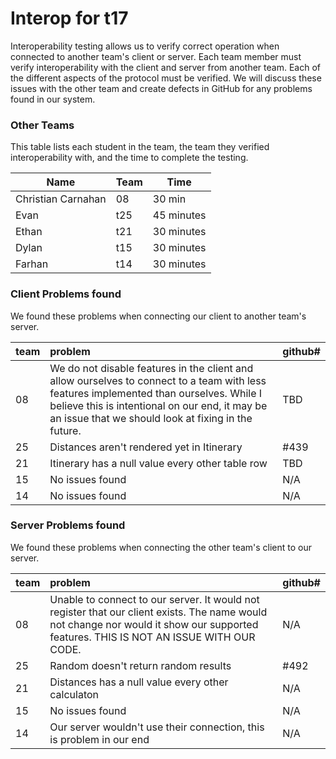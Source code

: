 # Interop for t17

Interoperability testing allows us to verify correct operation when connected to another team's client or server.
Each team member must verify interoperability with the client and server from another team.
Each of the different aspects of the protocol must be verified.
We will discuss these issues with the other team and create defects in GitHub for any problems found in our system.
 
### Other Teams

This table lists each student in the team, the team they verified interoperability with, and the time to complete the testing.

| Name | Team | Time |
| ---- | ---- | ---- |
| Christian Carnahan | 08 | 30 min |
| Evan | t25 | 45 minutes |
| Ethan | t21 | 30 minutes |
| Dylan | t15 | 30 minutes |
| Farhan | t14 | 30 minutes |


### Client Problems found

We found these problems when connecting our client to another team's server.

| team | problem | github# |
| :--- |  :--- | --- |
| 08 | We do not disable features in the client and allow ourselves to connect to a team with less features implemented than ourselves. While I believe this is intentional on our end, it may be an issue that we should look at fixing in the future. | TBD |
| 25 | Distances aren't rendered yet in Itinerary | #439 |
| 21 | Itinerary has a null value every other table row | TBD |
| 15 | No issues found | N/A |
| 14 | No issues found | N/A |


### Server Problems found

We found these problems when connecting the other team's client to our server.

| team |  problem | github# |
| :--- |  :--- | --- |
| 08 | Unable to connect to our server. It would not register that our client exists. The name would not change nor would it show our supported features. THIS IS NOT AN ISSUE WITH OUR CODE. | N/A |
| 25 | Random doesn't return random results | #492 |
| 21 | Distances has a null value every other calculaton| N/A |
| 15 | No issues found | N/A |
| 14 | Our server wouldn't use their connection, this is problem in our end | N/A |
